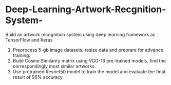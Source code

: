 # Deep-Learning-Artwork-Recgnition-System-
Build an artwork recognition system using deep learning framework as TensorFlow and Keras

1. Preprocess 5-gb image datasets, resize data and preprare for advance training.
2. Build Cosine Similarity matrix using VGG-16 pre-trained models, find the correspondingly most similar artworks.
3. Use pretrained Resnet50 model to train the model and evaluate the final result of 96% accuracy. 
